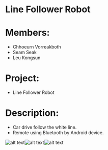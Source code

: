 # Line Follower Robot

# Members:
  - Chhoeurn Vorreakboth
  - Seam Seak
  - Leu Kongsun
  
  # Project:
  - Line Follower Robot
  
  # Description:
  - Car drive follow the white line.
  - Remote using Bluetooth by Android device.
  
  ![alt text](https://scontent.fpnh1-2.fna.fbcdn.net/v/t31.0-8/19787240_1853631708285296_8435546701616220367_o.jpg?_nc_eui2=v1%3AAeG8M_2dODIHqddQTRMzHmr3ePHQgI3d3dcxRZ38lRg4UCbOWZTJe9Jmakwi5aZWE56O5eBggG7TsUE2sFa1lj7xMSUURUHoI42iXSI7xBn00Q&oh=093f63b9ba21192b107da387ceda9fdf&oe=5B03D9AF
)![alt text](https://scontent.fpnh1-2.fna.fbcdn.net/v/t31.0-8/19944306_1853631704951963_4671827779721883106_o.jpg?_nc_eui2=v1%3AAeG5xe-9wbZ4Q76KUNWlT1QNpXUfQBiTW_CRimuirwimAPPDGd1imKNMfa1uWuA1Fl5TRlmkQFKu6e_1DNDr0GC8DJyZU7KZ1B8P3jCngbZ1xw&oh=5300a2b893f4a9e95727e2b41c37355a&oe=5B204C8B)![alt text](https://scontent.fpnh1-2.fna.fbcdn.net/v/t31.0-8/19679318_1853631701618630_7474298773539343584_o.jpg?_nc_eui2=v1%3AAeEbka8F7qI_cgQlV2dtkvKOSd8dqI6aLW0A00trbsONW_kYhgoGTjMKuL9Dknngih5-WSGQylcq2u06lu0mlnBq-IBeQCPluZD6DGKIsxkY_g&oh=bd8e09028dbc82ebeecdaa458be762fd&oe=5B4D8499)
